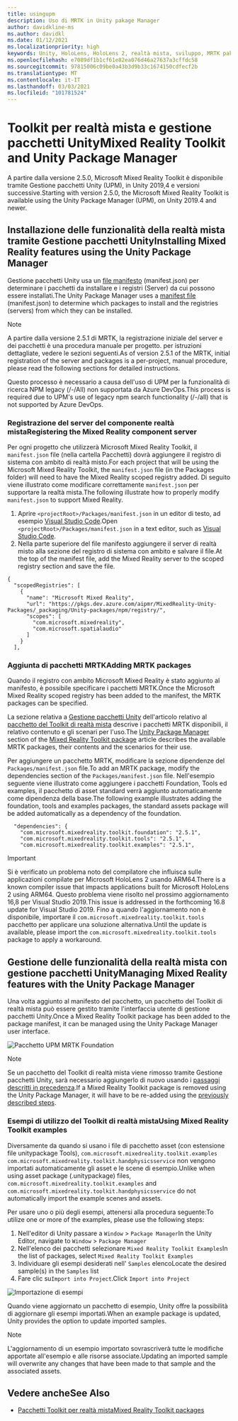 ```yaml
---
title: usingupm
description: Uso di MRTK in Unity pakage Manager
author: davidkline-ms
ms.author: davidkl
ms.date: 01/12/2021
ms.localizationpriority: high
keywords: Unity, HoloLens, HoloLens 2, realtà mista, sviluppo, MRTK pakages,
ms.openlocfilehash: e7089df1b1cf61e82ea076d46a27637a3cffdc58
ms.sourcegitcommit: 97815006c09be0a43b3d9b33c1674150cdfecf2b
ms.translationtype: MT
ms.contentlocale: it-IT
ms.lasthandoff: 03/03/2021
ms.locfileid: "101781524"
---
```

# <a name="mixed-reality-toolkit-and-unity-package-manager"></a><span data-ttu-id="28b2e-104">Toolkit per realtà mista e gestione pacchetti Unity</span><span class="sxs-lookup"><span data-stu-id="28b2e-104">Mixed Reality Toolkit and Unity Package Manager</span></span>

<span data-ttu-id="28b2e-105">A partire dalla versione 2.5.0, Microsoft Mixed Reality Toolkit è disponibile tramite Gestione pacchetti Unity (UPM), in Unity 2019,4 e versioni successive.</span><span class="sxs-lookup"><span data-stu-id="28b2e-105">Starting with version 2.5.0, the Microsoft Mixed Reality Toolkit is available using the Unity Package Manager (UPM), on Unity 2019.4 and newer.</span></span>

## <a name="installing-mixed-reality-features-using-the-unity-package-manager"></a><span data-ttu-id="28b2e-106">Installazione delle funzionalità della realtà mista tramite Gestione pacchetti Unity</span><span class="sxs-lookup"><span data-stu-id="28b2e-106">Installing Mixed Reality features using the Unity Package Manager</span></span>

<span data-ttu-id="28b2e-107">Gestione pacchetti Unity usa un [file manifesto](https://docs.unity3d.com/Manual/upm-manifestPkg.html) (manifest.json) per determinare i pacchetti da installare e i registri (Server) da cui possono essere installati.</span><span class="sxs-lookup"><span data-stu-id="28b2e-107">The Unity Package Manager uses a [manifest file](https://docs.unity3d.com/Manual/upm-manifestPkg.html) (manifest.json) to determine which packages to install and the registries (servers) from which they can be installed.</span></span>

> [!Note]
> <span data-ttu-id="28b2e-108">A partire dalla versione 2.5.1 di MRTK, la registrazione iniziale del server e dei pacchetti è una procedura manuale per progetto. per istruzioni dettagliate, vedere le sezioni seguenti.</span><span class="sxs-lookup"><span data-stu-id="28b2e-108">As of version 2.5.1 of the MRTK, initial registration of the server and packages is a per-project, manual procedure, please read the following sections for detailed instructions.</span></span>
>
> <span data-ttu-id="28b2e-109">Questo processo è necessario a causa dell'uso di UPM per la funzionalità di ricerca NPM legacy (/-/All) non supportata da Azure DevOps.</span><span class="sxs-lookup"><span data-stu-id="28b2e-109">This process is required due to UPM's use of legacy npm search functionality (/-/all) that is not supported by Azure DevOps.</span></span>

### <a name="registering-the-mixed-reality-component-server"></a><span data-ttu-id="28b2e-110">Registrazione del server del componente realtà mista</span><span class="sxs-lookup"><span data-stu-id="28b2e-110">Registering the Mixed Reality component server</span></span>

<span data-ttu-id="28b2e-111">Per ogni progetto che utilizzerà Microsoft Mixed Reality Toolkit, il `manifest.json` file (nella cartella Pacchetti) dovrà aggiungere il registro di sistema con ambito di realtà misto.</span><span class="sxs-lookup"><span data-stu-id="28b2e-111">For each project that will be using the Microsoft Mixed Reality Toolkit, the `manifest.json` file (in the Packages folder) will need to have the Mixed Reality scoped registry added.</span></span> <span data-ttu-id="28b2e-112">Di seguito viene illustrato come modificare correttamente `manifest.json` per supportare la realtà mista.</span><span class="sxs-lookup"><span data-stu-id="28b2e-112">The following illustrate how to properly modify `manifest.json` to support Mixed Reality.</span></span>

1. <span data-ttu-id="28b2e-113">Aprire `<projectRoot>/Packages/manifest.json` in un editor di testo, ad esempio [Visual Studio Code](https://code.visualstudio.com/).</span><span class="sxs-lookup"><span data-stu-id="28b2e-113">Open `<projectRoot>/Packages/manifest.json` in a text editor, such as [Visual Studio Code](https://code.visualstudio.com/).</span></span>
1. <span data-ttu-id="28b2e-114">Nella parte superiore del file manifesto aggiungere il server di realtà misto alla sezione del registro di sistema con ambito e salvare il file.</span><span class="sxs-lookup"><span data-stu-id="28b2e-114">At the top of the manifest file, add the Mixed Reality server to the scoped registry section and save the file.</span></span>

```
{
  "scopedRegistries": [
    {
      "name": "Microsoft Mixed Reality",
      "url": "https://pkgs.dev.azure.com/aipmr/MixedReality-Unity-Packages/_packaging/Unity-packages/npm/registry/",
      "scopes": [
        "com.microsoft.mixedreality",
        "com.microsoft.spatialaudio"
      ]
    }
  ],
```

### <a name="adding-mrtk-packages"></a><span data-ttu-id="28b2e-115">Aggiunta di pacchetti MRTK</span><span class="sxs-lookup"><span data-stu-id="28b2e-115">Adding MRTK packages</span></span>

<span data-ttu-id="28b2e-116">Quando il registro con ambito Microsoft Mixed Reality è stato aggiunto al manifesto, è possibile specificare i pacchetti MRTK.</span><span class="sxs-lookup"><span data-stu-id="28b2e-116">Once the Microsoft Mixed Reality scoped registry has been added to the manifest, the MRTK packages can be specified.</span></span>

<span data-ttu-id="28b2e-117">La sezione relativa a [Gestione pacchetti Unity](../packages-releases/MRTK_Packages.md#unity-package-manager) dell'articolo relativo al [pacchetto del Toolkit di realtà mista](../packages-releases/MRTK_Packages.md) descrive i pacchetti MRTK disponibili, il relativo contenuto e gli scenari per l'uso.</span><span class="sxs-lookup"><span data-stu-id="28b2e-117">The [Unity Package Manager](../packages-releases/MRTK_Packages.md#unity-package-manager) section of the [Mixed Reality Toolkit package](../packages-releases/MRTK_Packages.md) article describes the available MRTK packages, their contents and the scenarios for their use.</span></span>

<span data-ttu-id="28b2e-118">Per aggiungere un pacchetto MRTK, modificare la sezione dipendenze del `Packages/manifest.json` file.</span><span class="sxs-lookup"><span data-stu-id="28b2e-118">To add an MRTK package, modify the dependencies section of the `Packages/manifest.json` file.</span></span> <span data-ttu-id="28b2e-119">Nell'esempio seguente viene illustrato come aggiungere i pacchetti Foundation, Tools ed examples, il pacchetto di asset standard verrà aggiunto automaticamente come dipendenza della base.</span><span class="sxs-lookup"><span data-stu-id="28b2e-119">The following example illustrates adding the foundation, tools and examples packages, the standard assets package will be added automatically as a dependency of the foundation.</span></span>

```
  "dependencies": {
    "com.microsoft.mixedreality.toolkit.foundation": "2.5.1",
    "com.microsoft.mixedreality.toolkit.tools": "2.5.1",
    "com.microsoft.mixedreality.toolkit.examples": "2.5.1",
```

> [!IMPORTANT]
> <span data-ttu-id="28b2e-120">Si è verificato un problema noto del compilatore che influisca sulle applicazioni compilate per Microsoft HoloLens 2 usando ARM64.</span><span class="sxs-lookup"><span data-stu-id="28b2e-120">There is a known compiler issue that impacts applications built for Microsoft HoloLens 2 using ARM64.</span></span> <span data-ttu-id="28b2e-121">Questo problema viene risolto nel prossimo aggiornamento 16,8 per Visual Studio 2019.</span><span class="sxs-lookup"><span data-stu-id="28b2e-121">This issue is addressed in the forthcoming 16.8 update for Visual Studio 2019.</span></span> <span data-ttu-id="28b2e-122">Fino a quando l'aggiornamento non è disponibile, importare il `com.microsoft.mixedreality.toolkit.tools` pacchetto per applicare una soluzione alternativa.</span><span class="sxs-lookup"><span data-stu-id="28b2e-122">Until the update is available, please import the `com.microsoft.mixedreality.toolkit.tools` package to apply a workaround.</span></span>

## <a name="managing-mixed-reality-features-with-the-unity-package-manager"></a><span data-ttu-id="28b2e-123">Gestione delle funzionalità della realtà mista con gestione pacchetti Unity</span><span class="sxs-lookup"><span data-stu-id="28b2e-123">Managing Mixed Reality features with the Unity Package Manager</span></span>

<span data-ttu-id="28b2e-124">Una volta aggiunto al manifesto del pacchetto, un pacchetto del Toolkit di realtà mista può essere gestito tramite l'interfaccia utente di gestione pacchetti Unity.</span><span class="sxs-lookup"><span data-stu-id="28b2e-124">Once a Mixed Reality Toolkit package has been added to the package manifest, it can be managed using the Unity Package Manager user interface.</span></span>

![Pacchetto UPM MRTK Foundation](../features/images/packaging/MRTK_FoundationUPM.png)

> [!Note]
> <span data-ttu-id="28b2e-126">Se un pacchetto del Toolkit di realtà mista viene rimosso tramite Gestione pacchetti Unity, sarà necessario aggiungerlo di nuovo usando i [passaggi descritti in precedenza](#adding-mrtk-packages).</span><span class="sxs-lookup"><span data-stu-id="28b2e-126">If a Mixed Reality Toolkit package is removed using the Unity Package Manager, it will have to be re-added using the [previously described steps](#adding-mrtk-packages).</span></span>

### <a name="using-mixed-reality-toolkit-examples"></a><span data-ttu-id="28b2e-127">Esempi di utilizzo del Toolkit di realtà mista</span><span class="sxs-lookup"><span data-stu-id="28b2e-127">Using Mixed Reality Toolkit examples</span></span>

<span data-ttu-id="28b2e-128">Diversamente da quando si usano i file di pacchetto asset (con estensione file unitypackage Tools), `com.microsoft.mixedreality.toolkit.examples` `com.microsoft.mixedreality.toolkit.handphysicsservice` non vengono importati automaticamente gli asset e le scene di esempio.</span><span class="sxs-lookup"><span data-stu-id="28b2e-128">Unlike when using asset package (.unitypackage) files, `com.microsoft.mixedreality.toolkit.examples` and `com.microsoft.mixedreality.toolkit.handphysicsservice` do not automatically import the example scenes and assets.</span></span>

<span data-ttu-id="28b2e-129">Per usare uno o più degli esempi, attenersi alla procedura seguente:</span><span class="sxs-lookup"><span data-stu-id="28b2e-129">To utilize one or more of the examples, please use the following steps:</span></span>

1. <span data-ttu-id="28b2e-130">Nell'editor di Unity passare a `Window` > `Package Manager`</span><span class="sxs-lookup"><span data-stu-id="28b2e-130">In the Unity Editor, navigate to `Window` > `Package Manager`</span></span>
1. <span data-ttu-id="28b2e-131">Nell'elenco dei pacchetti selezionare `Mixed Reality Toolkit Examples`</span><span class="sxs-lookup"><span data-stu-id="28b2e-131">In the list of packages, select `Mixed Reality Toolkit Examples`</span></span>
1. <span data-ttu-id="28b2e-132">Individuare gli esempi desiderati nell' `Samples` elenco</span><span class="sxs-lookup"><span data-stu-id="28b2e-132">Locate the desired sample(s) in the `Samples` list</span></span>
1. <span data-ttu-id="28b2e-133">Fare clic su`Import into Project`.</span><span class="sxs-lookup"><span data-stu-id="28b2e-133">Click `Import into Project`</span></span>

![Importazione di esempi](../features/images/packaging/MRTK_ExamplesUpm.png)

<span data-ttu-id="28b2e-135">Quando viene aggiornato un pacchetto di esempio, Unity offre la possibilità di aggiornare gli esempi importati.</span><span class="sxs-lookup"><span data-stu-id="28b2e-135">When an example package is updated, Unity provides the option to update imported samples.</span></span>

> [!Note]
> <span data-ttu-id="28b2e-136">L'aggiornamento di un esempio importato sovrascriverà tutte le modifiche apportate all'esempio e alle risorse associate.</span><span class="sxs-lookup"><span data-stu-id="28b2e-136">Updating an imported sample will overwrite any changes that have been made to that sample and the associated assets.</span></span>

## <a name="see-also"></a><span data-ttu-id="28b2e-137">Vedere anche</span><span class="sxs-lookup"><span data-stu-id="28b2e-137">See Also</span></span>

- [<span data-ttu-id="28b2e-138">Pacchetti Toolkit per realtà mista</span><span class="sxs-lookup"><span data-stu-id="28b2e-138">Mixed Reality Toolkit packages</span></span>](../packages-releases/MRTK_Packages.md)
